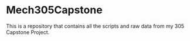 # Mech305Capstone
This is a repository that contains all the scripts and raw data from my 305 Capstone Project.

